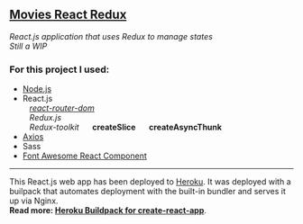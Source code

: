[Movies React Redux](https://smg-movies-redux.herokuapp.com/)
---

_React.js application that uses Redux to manage states_  
_Still a WIP_
<h3>For this project I used:</h3>  

- [Node.js](https://nodejs.org)
- React.js  
&nbsp;&nbsp; *[react-router-dom](https://github.com/remix-run/react-router/blob/main/docs/getting-started/tutorial.md)*  
&nbsp;&nbsp; *Redux.js*  
&nbsp;&nbsp; *Redux-toolkit*
&nbsp;&nbsp;&nbsp;&nbsp; **createSlice**
&nbsp;&nbsp;&nbsp;&nbsp; **createAsyncThunk**
- [Axios](https://www.npmjs.com/package/axios)
- Sass
- [Font Awesome React Component](https://fontawesome.com/v5/docs/web/use-with/react)

---

This React.js web app has been deployed to [Heroku](https://devcenter.heroku.com/start). It was deployed with a builpack that automates deployment with the built-in bundler and serves it up via Nginx.  
**Read more: [Heroku Buildpack for create-react-app](https://github.com/mars/create-react-app-buildpack)**.